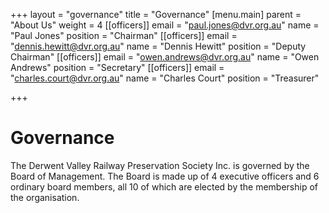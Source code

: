 +++
layout = "governance"
title = "Governance"
[menu.main]
parent = "About Us"
weight = 4
[[officers]]
email = "paul.jones@dvr.org.au"
name = "Paul Jones"
position = "Chairman"
[[officers]]
email = "dennis.hewitt@dvr.org.au"
name = "Dennis Hewitt"
position = "Deputy Chairman"
[[officers]]
email = "owen.andrews@dvr.org.au"
name = "Owen Andrews"
position = "Secretary"
[[officers]]
email = "charles.court@dvr.org.au"
name = "Charles Court"
position = "Treasurer"

+++
# Governance

The Derwent Valley Railway Preservation Society Inc. is governed by the Board of Management. The Board is made up of 4 executive officers and 6 ordinary board members, all 10 of which are elected by the membership of the organisation.